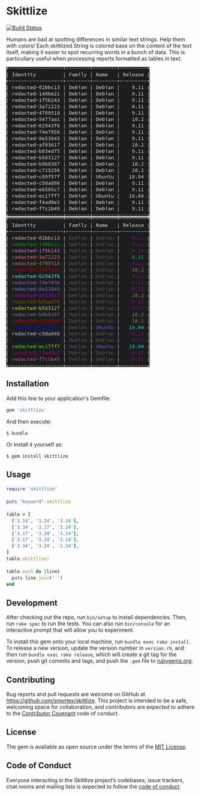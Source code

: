 # Skittlize

[![Build Status](https://travis-ci.com/smortex/skittlize.svg?branch=master)](https://travis-ci.com/smortex/skittlize)

Humans are bad at spotting differences in similar text strings.  Help them with colors!  Each skittlized String is colored base on the content of the text itself, making it easier to spot recurring words in a bunch of data.  This is particullary useful when processing reports formatted as tables in text.

![RAW data without color](raw.png) ![Skittlized data](skittlized.png)

## Installation

Add this line to your application's Gemfile:

```ruby
gem 'skittlize'
```

And then execute:

    $ bundle

Or install it yourself as:

    $ gem install skittlize

## Usage

```ruby
require 'skittlize'

puts "keyword".skittlize

table = [
  ['3.14', '3.24', '3.34'],
  ['3.34', '3.17', '3.24'],
  ['3.17', '3.34', '3.14'],
  ['3.17', '3.24', '3.14'],
  ['3.34', '3.24', '3.34'],
]
table.skittlize!

table.each do |line|
  puts line.join(' ')
end
```

## Development

After checking out the repo, run `bin/setup` to install dependencies. Then, run `rake spec` to run the tests. You can also run `bin/console` for an interactive prompt that will allow you to experiment.

To install this gem onto your local machine, run `bundle exec rake install`. To release a new version, update the version number in `version.rb`, and then run `bundle exec rake release`, which will create a git tag for the version, push git commits and tags, and push the `.gem` file to [rubygems.org](https://rubygems.org).

## Contributing

Bug reports and pull requests are welcome on GitHub at https://github.com/smortex/skittlize. This project is intended to be a safe, welcoming space for collaboration, and contributors are expected to adhere to the [Contributor Covenant](http://contributor-covenant.org) code of conduct.

## License

The gem is available as open source under the terms of the [MIT License](https://opensource.org/licenses/MIT).

## Code of Conduct

Everyone interacting in the Skittlize project’s codebases, issue trackers, chat rooms and mailing lists is expected to follow the [code of conduct](https://github.com/smortex/skittlize/blob/master/CODE_OF_CONDUCT.md).
